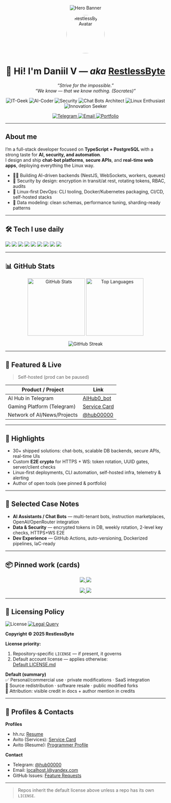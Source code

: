 <!-- Dynamic Gradient Banner -->
<p align="center">
  <img
    src="https://capsule-render.vercel.app/api?type=soft&color=0:ec4899,50:a855f7,100:8b5cf6&text=Hello!%20I’m%20Daniil%20—%20RestlessByte&fontColor=ffffff&fontSize=38&animation=fadeIn&height=140&desc=AI%20automation%20%7C%20TypeScript%20%2B%20PostgreSQL%20%7C%20Linux-first&descAlign=50&descAlignY=75"
    alt="Hero Banner"
  />
</p>

<!-- Avatar -->
<p align="center">
  <a href="https://github.com/RestlessByte">
    <img src="https://github.com/RestlessByte.png" width="120" height="120" style="border-radius:50%" alt="RestlessByte Avatar" />
  </a>
</p>

<h1 align="center">👋 Hi! I'm Daniil V — <i>aka</i> <a href="https://github.com/RestlessByte">RestlessByte</a></h1>

<p align="center">
  <em>“Strive for the impossible.”</em><br/>
  <em>“We know — that we know nothing. (Socrates)”</em>
</p>

<!-- Role Pills (gradient palette) -->
<p align="center">
  <img alt="IT-Geek" src="https://img.shields.io/badge/IT–Geek-ec4899?style=for-the-badge&logo=github&logoColor=white" />
  <img alt="AI-Coder" src="https://img.shields.io/badge/AI–Coder-a855f7?style=for-the-badge&logo=openai&logoColor=white" />
  <img alt="Security" src="https://img.shields.io/badge/Security%20Specialist-8b5cf6?style=for-the-badge&logo=protonvpn&logoColor=white" />
  <img alt="Chat Bots Architect" src="https://img.shields.io/badge/Chat%20Bots%20Architect-c026d3?style=for-the-badge&logo=telegram&logoColor=white" />
  <img alt="Linux Enthusiast" src="https://img.shields.io/badge/Linux%20Enthusiast-701a75?style=for-the-badge&logo=linux&logoColor=white" />
  <img alt="Innovation Seeker" src="https://img.shields.io/badge/Innovation%20Seeker-f472b6?style=for-the-badge&logo=lightning&logoColor=white" />
</p>

<!-- Contacts -->
<p align="center">
  <a href="https://t.me/RestlessByte">
    <img src="https://img.shields.io/badge/Telegram-60a5fa?style=for-the-badge&logo=telegram&logoColor=white" alt="Telegram" />
  </a>
  <a href="mailto:localhost.l@yandex.com">
    <img src="https://img.shields.io/badge/Email-f87171?style=for-the-badge&logo=minutemailer&logoColor=white" alt="Email" />
  </a>
  <a href="https://RestlessByte.github.io">
    <img src="https://img.shields.io/badge/Portfolio-9333ea?style=for-the-badge&logo=firefoxbrowser&logoColor=white" alt="Portfolio" />
  </a>
</p>

---

## About me

I’m a full-stack developer focused on **TypeScript + PostgreSQL** with a strong taste for **AI, security, and automation**.  
I design and ship **chat-bot platforms**, **secure APIs**, and **real-time web apps**, deploying everything the Linux way.

- 👨‍💻 Building AI-driven backends (NestJS, WebSockets, workers, queues)  
- 🔐 Security by design: encryption in transit/at rest, rotating tokens, RBAC, audits  
- 🐧 Linux-first DevOps: CLI tooling, Docker/Kubernetes packaging, CI/CD, self-hosted stacks  
- 🧠 Data modeling: clean schemas, performance tuning, sharding-ready patterns  

---

## 🛠 Tech I use daily

<p>
  <img src="https://img.shields.io/badge/TypeScript-3178c6?logo=typescript&logoColor=white" />
  <img src="https://img.shields.io/badge/NestJS-ea2845?logo=nestjs&logoColor=white" />
  <img src="https://img.shields.io/badge/Next.js-000000?logo=nextdotjs&logoColor=white" />
  <img src="https://img.shields.io/badge/Node.js-3c873a?logo=nodedotjs&logoColor=white" />
  <img src="https://img.shields.io/badge/PostgreSQL-4169e1?logo=postgresql&logoColor=white" />
  <img src="https://img.shields.io/badge/Docker-2496ed?logo=docker&logoColor=white" />
  <img src="https://img.shields.io/badge/Kubernetes-326ce5?logo=kubernetes&logoColor=white" />
  <img src="https://img.shields.io/badge/Linux-0f172a?logo=linux&logoColor=white" />
  <img src="https://img.shields.io/badge/WebSockets-9333ea?logo=cloudflare&logoColor=white" />
</p>

---

## 📊 GitHub Stats

<p align="center">
  <img height="180"
       src="https://github-readme-stats.vercel.app/api?username=RestlessByte&show_icons=true&theme=radical&hide_border=true&include_all_commits=true&count_private=true"
       alt="GitHub Stats" />
  <img height="180"
       src="https://github-readme-stats.vercel.app/api/top-langs/?username=RestlessByte&layout=compact&theme=radical&hide_border=true&langs_count=8&card_width=380&hide=ts,js,cpp,css,html,shell,bash,scss,css"
       alt="Top Languages" />
</p>

<p align="center">
  <img
       src="https://streak-stats.demolab.com?user=RestlessByte&theme=radical&hide_border=true"
       alt="GitHub Streak" />
</p>



---

## 🚀 Featured & Live

> Self-hosted (prod can be paused)

| Product / Project | Link |
| --- | --- |
| AI Hub in Telegram | <a href="https://t.me/AIHub0_bot">AIHub0_bot</a> |
| Gaming Platform (Telegram) | <a href="https://www.avito.ru/meleuz/predlozheniya_uslug/ustanovka_windows_linux_razrabtka_pod_klyuch_3565647194">Service Card</a> |
| Network of AI/News/Projects | <a href="https://t.me/hub00000">@hub00000</a> |

---

## 📌 Highlights

- 30+ shipped solutions: chat-bots, scalable DB backends, secure APIs, real-time UIs  
- Custom **E2E crypto** for HTTPS + WS: token rotation, UUID gates, server/client checks  
- Linux-first deployments, CLI automation, self-hosted infra, telemetry & alerting  
- Author of open tools (see pinned & portfolio)

---

## 🧠 Selected Case Notes

- **AI Assistants / Chat Bots** — multi-tenant bots, instruction marketplaces, OpenAI/OpenRouter integration  
- **Data & Security** — encrypted tokens in DB, weekly rotation, 2-level key checks, HTTPS+WS E2E  
- **Dev Experience** — GitHub Actions, auto-versioning, Dockerized pipelines, IaC-ready  

---

## 📦 Pinned work (cards)

<p align="center">
  <a href="https://github.com/RestlessByte/GitZipQR">
    <img src="https://github-readme-stats.vercel.app/api/pin/?username=RestlessByte&repo=GitZipQR&theme=radical&hide_border=true" />
  </a>
  <a href="https://github.com/RestlessByte/AI-CLI-LINUX">
    <img src="https://github-readme-stats.vercel.app/api/pin/?username=RestlessByte&repo=AI-CLI-LINUX&theme=radical&hide_border=true" />
  </a>
</p>
<p align="center">
  <a href="https://github.com/RestlessByte/usingOpenAI">
    <img src="https://github-readme-stats.vercel.app/api/pin/?username=RestlessByte&repo=usingOpenAI&theme=radical&hide_border=true" />
  </a>
  <a href="https://github.com/RestlessByte/RestlessByte.github.io">
    <img src="https://github-readme-stats.vercel.app/api/pin/?username=RestlessByte&repo=RestlessByte.github.io&theme=radical&hide_border=true" />
  </a>
</p>

---

## 🪪 Licensing Policy

<img alt="License" src="https://img.shields.io/badge/License-Custom-8b5cf6?style=flat-square&logo=law&logoColor=white" />
<a href="mailto:localhost.l@yandex.com">
  <img alt="Legal Query" src="https://img.shields.io/badge/Contact-Legal%20Query-ec4899?style=flat-square&logo=minutemailer&logoColor=white" />
</a>

**Copyright © 2025 RestlessByte**

**License priority:**
1. Repository-specific `LICENSE` — if present, it governs  
2. Default account license — applies otherwise:  
   <a href="https://github.com/RestlessByte/-License-Policy-for-My-Repositories/blob/main/LICENSE.md">Default LICENSE.md</a>

**Default (summary)**  
✅ Personal/commercial use · private modifications · SaaS integration  
🚫 Source redistribution · software resale · public modified forks  
📝 Attribution: visible credit in docs + author mention in credits  

---

## 💼 Profiles & Contacts

**Profiles**
- hh.ru: <a href="https://hh.ru/resume/7aee394dff0e982c5b0039ed1f666a5a524544">Resume</a>  
- Avito (Services): <a href="https://www.avito.ru/meleuz/predlozheniya_uslug/ustanovka_windows_linux_razrabtka_pod_klyuch_3565647194">Service Card</a>  
- Avito (Resume): <a href="https://www.avito.ru/meleuz/rezume/programmist_programmer_3981233373">Programmer Profile</a>

**Contact**
- Telegram: <a href="https://t.me/hub00000">@hub00000</a>  
- Email: <a href="mailto:localhost.l@yandex.com">localhost.l@yandex.com</a>  
- GitHub Issues: <a href="https://github.com/RestlessByte/RestlessByte/issues">Feature Requests</a>  

---

> Repos inherit the default license above unless a repo has its own `LICENSE`.
